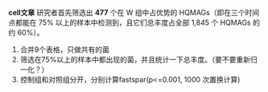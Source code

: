 **cell文章** 研究者首先筛选出 **477** 个在 W 组中占优势的 HQMAGs（即在三个时间点都能在 75% 以上的样本中检测到，且它们总丰度占全部 1,845 个 HQMAGs 的约 60%）。 

1. 合并9个表格，只做共有的菌
2. 筛选在75%以上的样本中都出现的菌，并且统计一下总丰度。（要不要重新归一化？）
3. 控制组和对照组分开，分别计算fastspar(p<=0.001, 1000 次置换计算)

